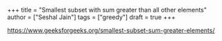 +++
title = "Smallest subset with sum greater than all other elements"
author = ["Seshal Jain"]
tags = ["greedy"]
draft = true
+++

<https://www.geeksforgeeks.org/smallest-subset-sum-greater-elements/>
